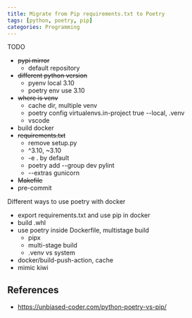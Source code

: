 ```yaml
---
title: Migrate from Pip requirements.txt to Poetry
tags: [python, poetry, pip]
categories: Programming
---
```


TODO

<!-- more -->

* ~~pypi mirror~~
    * default repository
* ~~different python version~~
    * pyenv local 3.10
    * poetry env use 3.10
* ~~where is venv~~
    * cache dir, multiple venv
    * poetry config virtualenvs.in-project true --local, .venv
    * vscode
* build docker
* ~~requirements.txt~~
    * remove setup.py
    * ^3.10, ~3.10
    * -e . by default
    * poetry add --group dev pylint
    * --extras gunicorn
* ~~Makefile~~
* pre-commit

Different ways to use poetry with docker
* export requirements.txt and use pip in docker
* build .whl
* use poetry inside Dockerfile, multistage build
    * pipx
    * multi-stage build
    * .venv vs system
* docker/build-push-action, cache
* mimic kiwi

## References
* https://unbiased-coder.com/python-poetry-vs-pip/
